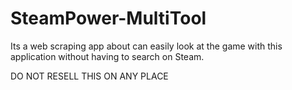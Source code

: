 # SteamPower-MultiTool
Its a web scraping app about can easily look at the game with this application without having to search on Steam.


DO NOT RESELL THIS ON ANY PLACE
